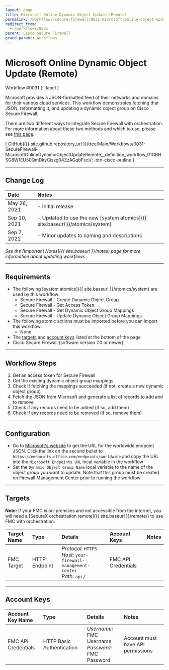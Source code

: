 ```yaml
---
layout: page
title: Microsoft Online Dynamic Object Update (Remote)
permalink: /workflows/secure-firewall/0031-microsoft-online-object-update-remote
redirect_from:
  - /workflows/0031
parent: Cisco Secure Firewall
grand_parent: Workflows
---
```


# Microsoft Online Dynamic Object Update (Remote)
<div markdown="1">
Workflow #0031
{: .label }
</div>

Microsoft provides a JSON-formatted feed of their networks and domains for their various cloud services. This workflow demonstrates fetching that JSON, reformatting it, and updating a dynamic object group on Cisco Secure Firewall.

<div class="cisco-alert cisco-alert-info"><i class="fa fa-info-circle mr-1 cisco-icon-info"></i> There are two different ways to integrate Secure Firewall with orchestration. For more information about these two methods and which to use, please see <a href="{{ site.baseurl }}/workflows/secure-firewall/api-types">this page</a>.</div>

[<i class="fab fa-github"></i> GitHub]({{ site.github.repository_url }}/tree/Main/Workflows/0031-SecureFirewall-MicrosoftOnlineDynamicObjectUpdateRemote__definition_workflow_01GBHSG8W1EU50QmDkyCiszg04ZzAGqbFsc){: .btn-cisco-outline }

---

## Change Log

| Date | Notes |
|:-----|:------|
| May 26, 2021 | - Initial release |
| Sep 10, 2021 | - Updated to use the new [system atomics]({{ site.baseurl }}/atomics/system) |
| Sep 7, 2022 | - Minor updates to naming and descriptions |

_See the [Important Notes]({{ site.baseurl }}/notes) page for more information about updating workflows_

---

## Requirements
* The following [system atomics]({{ site.baseurl }}/atomics/system) are used by this workflow:
	* Secure Firewall - Create Dynamic Object Group
	* Secure Firewall - Get Access Token
	* Secure Firewall - Get Dynamic Object Group Mappings
	* Secure Firewall - Update Dynamic Object Group Mappings
* The following atomic actions must be imported before you can import this workflow:
	* None
* The [targets](#targets) and [account keys](#account-keys) listed at the bottom of the page
* Cisco Secure Firewall (software version 7.0 or newer)

---

## Workflow Steps
1. Get an access token for Secure Firewall
1. Get the existing dynamic object group mappings
1. Check if fetching the mappings succeeded (if not, create a new dynamic object group)
1. Fetch the JSON from Microsoft and generate a list of records to add and to remove
1. Check if any records need to be added (if so, add them)
1. Check if any records need to be removed (if so, remove them)

---

## Configuration
* Go to [Microsoft's website](http://aka.ms/ipurlws) to get the URL for the worldwide endpoint JSON. Click the link on the second bullet to `https://endpoints.office.com/endpoints/worldwide` and copy the URL into the `Microsoft Endpoints URL` local variable in the workflow
* Set the `Dynamic Object Group Name` local variable to the name of the object group you want to update. Note that this group must be created on Firewall Management Center prior to running the workflow

---

## Targets
**Note:** If your FMC is on-premises and not accessible from the internet, you will need a [SecureX orchestration remote]({{ site.baseurl }}/remote/) to use FMC with orchestration.

| Target Name | Type | Details | Account Keys | Notes |
|:------------|:-----|:--------|:-------------|:------|
| FMC Target | HTTP Endpoint | _Protocol:_ `HTTPS`<br />_Host:_ `your-firewall-management-center`<br />_Path:_ `api/` | FMC API Credentials | |

---

## Account Keys

| Account Key Name | Type | Details | Notes |
|:-----------------|:-----|:--------|:------|
| FMC API Credentials | HTTP Basic Authentication | _Username:_ FMC Username<br />_Password:_ FMC Password | Account must have API permissions |
